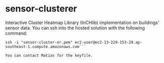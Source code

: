 # sensor-clusterer
Interactive Cluster Heatmap Library (InCHlib) implementation on buildings' sensor data.
You can ssh into the hosted solution with the following command:
```
ssh -i "sensor-cluster-er.pem" ec2-user@ec2-13-229-153-29.ap-southeast-1.compute.amazonaws.com```

You can contact Matias for the keyfile.
